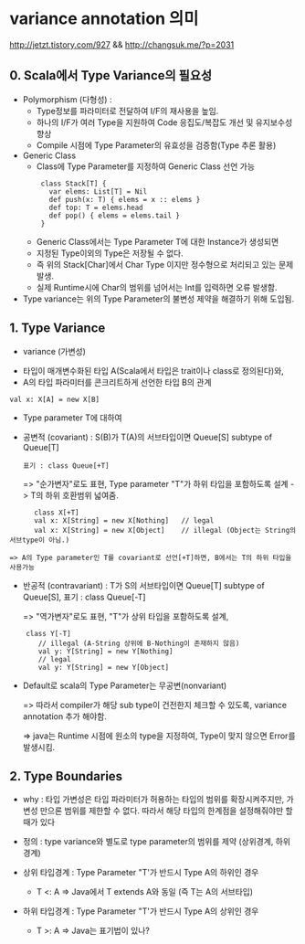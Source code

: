 # variance annotation 의미
http://jetzt.tistory.com/927 && http://changsuk.me/?p=2031

## 0. Scala에서 Type Variance의 필요성
 - Polymorphism (다형성) :
   * Type정보를 파라미터로 전달하여 I/F의 재사용을 높임.
   * 하나의 I/F가 여러 Type을 지원하여 Code 응집도/복잡도 개선 및 유지보수성 향상
   * Compile 시점에 Type Parameter의 유효성을 검증함(Type 추론 활용)
 - Generic Class
   * Class에 Type Parameter를 지정하여 Generic Class 선언 가능
     ```
      class Stack[T] {
        var elems: List[T] = Nil
        def push(x: T) { elems = x :: elems }
        def top: T = elems.head
        def pop() { elems = elems.tail }
      }
      ```
   * Generic Class에서는 Type Parameter T에 대한 Instance가 생성되면
   * 지정된 Type이외의 Type은 저장될 수 없다.
   * 즉 위의 Stack[Char]에서 Char Type 이지만 정수형으로 처리되고 있는 문제발생.
   * 실제 Runtime시에 Char의 범위를 넘어서는 Int를 입력하면 오류 발생함.
 - Type variance는 위의 Type Parameter의 불변성 제약을 해결하기 위해 도입됨.

## 1. Type Variance
 - variance (가변성)
  * 타입이 매개변수화된 타입 A(Scala에서 타입은 trait이나 class로 정의된다)와,
  * A의 타입 파라미터를 콘크리트하게 선언한 타입 B의 관계
  ```
  val x: X[A] = new X[B]
  ```

 - Type parameter T에 대하여
  * 공변적 (covariant) : S(B)가 T(A)의 서브타입이면 Queue[S] subtype of Queue[T]

    ```표기 : class Queue[+T]```

    => "순가변자"로도 표현, Type parameter "T"가 하위 타입을 포함하도록 설계 -> T의 하위 호환범위 넓여줌.
```
      class X[+T]
      val x: X[String] = new X[Nothing]   // legal
      val x: X[String] = new X[Object]    // illegal (Object는 String의 서브type이 아님.)
```
    => A의 Type parameter인 T를 covariant로 선언[+T]하면, B에서는 T의 하위 타입을 사용가능
  * 반공적 (contravariant) : T가 S의 서브타입이면 Queue[T] subtype of Queue[S], 표기 : class Queue[-T]

    => "역가변자"로도 표현, "T"가 상위 타입을 포함하도록 설계,
```
    class Y[-T]
       // illegal (A-String 상위에 B-Nothing이 존재하지 않음)
       val y: Y[String] = new Y[Nothing]   
       // legal
       val y: Y[String] = new Y[Object]    
 ```
  * Default로 scala의 Type Parameter는 무공변(nonvariant)

    => 따라서 compiler가 해당 sub type이 건전한지 체크할 수 있도록, variance annotation 추가 해야함.

    => java는 Runtime 시점에 원소의 type을 지정하여, Type이 맞지 않으면 Error를 발생시킴.

## 2. Type Boundaries
 - why :
 타입 가변성은 타입 파라미터가 허용하는 타입의 범위를 확장시켜주지만, 가변성 만으론 범위를 제한할 수 없다.  따라서 해당 타입의 한계점을 설정해줘야만 할 때가 있다
 - 정의 :
 type variance와 별도로 type parameter의 범위를 제약 (상위경계, 하위경계)
 - 상위 타입경계 :
 Type Parameter "T'가 반드시 Type A의 하위인 경우
   * T <: A => Java에서 T extends A와 동일 (즉 T는 A의 서브타입)


 - 하위 타입경계 :
 Type Parameter "T'가 반드시 Type A의 상위인 경우
   * T >: A => Java는 표기법이 있나?

